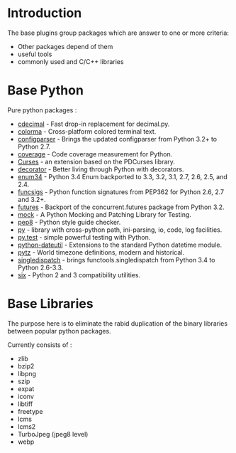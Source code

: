 # Introduction #
The base plugins group packages which are answer to one or more criteria:
  * Other packages depend of them
  * useful tools
  * commonly used and C/C++ libraries

# Base Python #
Pure python packages :
  * [cdecimal](https://pypi.python.org/pypi/cdecimal/2.3) - Fast drop-in replacement for decimal.py.
  * [colorma](https://pypi.python.org/pypi/colorama) - Cross-platform colored terminal text.
  * [configparser](https://pypi.python.org/pypi/configparser/3.3.0r2) - Brings the updated configparser from Python 3.2+ to Python 2.7.
  * [coverage](https://pypi.python.org/pypi/coverage) - Code coverage measurement for Python.
  * [Curses](http://www.lfd.uci.edu/~gohlke/pythonlibs/#curses) - an extension based on the PDCurses library.
  * [decorator](https://pypi.python.org/pypi/decorator) - Better living through Python with decorators.
  * [enum34](https://pypi.python.org/pypi/enum34) - Python 3.4 Enum backported to 3.3, 3.2, 3.1, 2.7, 2.6, 2.5, and 2.4.
  * [funcsigs](https://pypi.python.org/pypi/funcsigs) - Python function signatures from PEP362 for Python 2.6, 2.7 and 3.2+.
  * [futures](https://pypi.python.org/pypi/futures) - Backport of the concurrent.futures package from Python 3.2.
  * [mock](https://pypi.python.org/pypi/mock/) - A Python Mocking and Patching Library for Testing.
  * [pep8](https://pypi.python.org/pypi/pep8) - Python style guide checker.
  * [py](https://pypi.python.org/pypi/py) - library with cross-python path, ini-parsing, io, code, log facilities.
  * [py.test](https://pypi.python.org/pypi/pytest) - simple powerful testing with Python.
  * [python-dateutil](https://pypi.python.org/pypi/python-dateutil) - Extensions to the standard Python datetime module.
  * [pytz](https://pypi.python.org/pypi/pytz) - World timezone definitions, modern and historical.
  * [singledispatch](https://pypi.python.org/pypi/singledispatch) - brings functools.singledispatch from Python 3.4 to Python 2.6-3.3.
  * [six](https://pypi.python.org/pypi/six) - Python 2 and 3 compatibility utilities.

# Base Libraries #

The purpose here is to eliminate the rabid duplication of the binary libraries between popular python packages.

Currently consists of :
  * zlib
  * bzip2
  * libpng
  * szip
  * expat
  * iconv
  * libtiff
  * freetype
  * lcms
  * lcms2
  * TurboJpeg (jpeg8 level)
  * webp